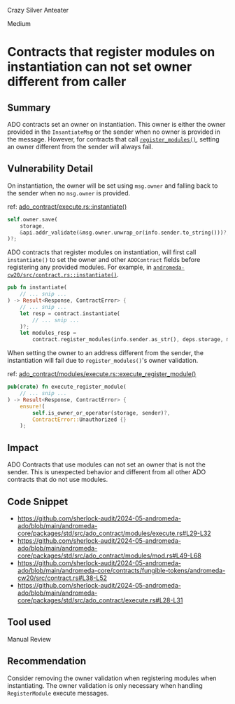 Crazy Silver Anteater

Medium

# Contracts that register modules on instantiation can not set owner different from caller

## Summary
ADO contracts set an owner on instantiation. This owner is either the owner provided in the `InsantiateMsg` or the sender when no owner is provided in the message. However, for contracts that call [`register_modules()`](https://github.com/sherlock-audit/2024-05-andromeda-ado/blob/main/andromeda-core/packages/std/src/ado_contract/modules/mod.rs#L49-L68), setting an owner different from the sender will always fail.

## Vulnerability Detail
On instantiation, the owner will be set using `msg.owner` and falling back to the sender when no `msg.owner` is provided.

ref: [ado_contract/execute.rs::instantiate()](https://github.com/sherlock-audit/2024-05-andromeda-ado/blob/main/andromeda-core/packages/std/src/ado_contract/execute.rs#L28-L31)
```rust
self.owner.save(
    storage,
    &api.addr_validate(&msg.owner.unwrap_or(info.sender.to_string()))?,
)?;
```

ADO contracts that register modules on instantiation, will first call `instantiate()` to set the owner and other `ADOContract` fields before registering any provided modules. For example, in [`andromeda-cw20/src/contract.rs::instantiate()`](https://github.com/sherlock-audit/2024-05-andromeda-ado/blob/main/andromeda-core/contracts/fungible-tokens/andromeda-cw20/src/contract.rs#L38-L52).

```rust
pub fn instantiate(
    // ... snip ...
) -> Result<Response, ContractError> {
    // ... snip ...
    let resp = contract.instantiate(
        // ... snip ...
    )?;
    let modules_resp =
        contract.register_modules(info.sender.as_str(), deps.storage, msg.clone().modules)?;
```

When setting the owner to an address different from the sender, the instantiation will fail due to `register_modules()`'s owner validation.

ref: [ado_contract/modules/execute.rs::execute_register_module()](https://github.com/sherlock-audit/2024-05-andromeda-ado/blob/main/andromeda-core/packages/std/src/ado_contract/modules/execute.rs#L29-L32)
```rust
pub(crate) fn execute_register_module(
    // ... snip ...
) -> Result<Response, ContractError> {
    ensure!(
        self.is_owner_or_operator(storage, sender)?,
        ContractError::Unauthorized {}
    );
```

## Impact
ADO Contracts that use modules can not set an owner that is not the sender. This is unexpected behavior and different from all other ADO contracts that do not use modules. 

## Code Snippet
- https://github.com/sherlock-audit/2024-05-andromeda-ado/blob/main/andromeda-core/packages/std/src/ado_contract/modules/execute.rs#L29-L32
- https://github.com/sherlock-audit/2024-05-andromeda-ado/blob/main/andromeda-core/packages/std/src/ado_contract/modules/mod.rs#L49-L68
- https://github.com/sherlock-audit/2024-05-andromeda-ado/blob/main/andromeda-core/contracts/fungible-tokens/andromeda-cw20/src/contract.rs#L38-L52
- https://github.com/sherlock-audit/2024-05-andromeda-ado/blob/main/andromeda-core/packages/std/src/ado_contract/execute.rs#L28-L31

## Tool used
Manual Review

## Recommendation
Consider removing the owner validation when registering modules when instantiating. The owner validation is only necessary when handling `RegisterModule` execute messages.